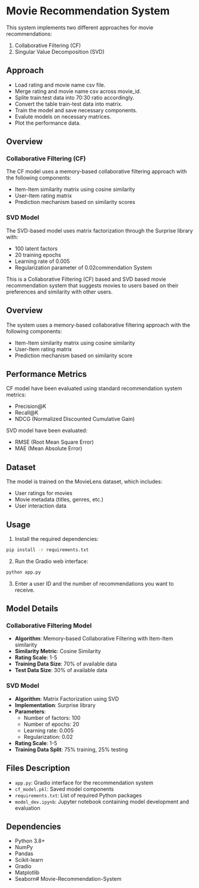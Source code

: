 # Movie Recommendation System

This system implements two different approaches for movie recommendations:
1. Collaborative Filtering (CF)
2. Singular Value Decomposition (SVD)

## Approach
- Load rating and movie name csv file.
- Merge rating and movie name csv across movie_id.
- Splite train:test data into 70:30 ratio accordingly.
- Convert the table train-test data into matrix.
- Train the model and save necessary components.
- Evalute models on necessary matrices.
- Plot the performance data.

## Overview

### Collaborative Filtering (CF)
The CF model uses a memory-based collaborative filtering approach with the following components:
- Item-Item similarity matrix using cosine similarity
- User-Item rating matrix
- Prediction mechanism based on similarity scores

### SVD Model
The SVD-based model uses matrix factorization through the Surprise library with:
- 100 latent factors
- 20 training epochs
- Learning rate of 0.005
- Regularization parameter of 0.02commendation System

This is a Collaborative Filtering (CF) based and SVD based movie recommendation system that suggests movies to users based on their preferences and similarity with other users.

## Overview

The system uses a memory-based collaborative filtering approach with the following components:
- Item-Item similarity matrix using cosine similarity
- User-Item rating matrix
- Prediction mechanism based on similarity score

## Performance Metrics

CF model have been evaluated using standard recommendation system metrics:
- Precision@K
- Recall@K
- NDCG (Normalized Discounted Cumulative Gain)

SVD model have been evaluated:
- RMSE (Root Mean Square Error)
- MAE (Mean Absolute Error)

## Dataset

The model is trained on the MovieLens dataset, which includes:
- User ratings for movies
- Movie metadata (titles, genres, etc.)
- User interaction data

## Usage

1. Install the required dependencies:
```bash
pip install -r requirements.txt
```

2. Run the Gradio web interface:
```bash
python app.py
```

3. Enter a user ID and the number of recommendations you want to receive.

## Model Details

### Collaborative Filtering Model
- **Algorithm**: Memory-based Collaborative Filtering with Item-Item similarity
- **Similarity Metric**: Cosine Similarity
- **Rating Scale**: 1-5
- **Training Data Size**: 70% of available data
- **Test Data Size**: 30% of available data

### SVD Model
- **Algorithm**: Matrix Factorization using SVD
- **Implementation**: Surprise library
- **Parameters**:
  - Number of factors: 100
  - Number of epochs: 20
  - Learning rate: 0.005
  - Regularization: 0.02
- **Rating Scale**: 1-5
- **Training Data Split**: 75% training, 25% testing

## Files Description

- `app.py`: Gradio interface for the recommendation system
- `cf_model.pkl`: Saved model components
- `requirements.txt`: List of required Python packages
- `model_dev.ipynb`: Jupyter notebook containing model development and evaluation

## Dependencies

- Python 3.8+
- NumPy
- Pandas
- Scikit-learn
- Gradio
- Matplotlib
- Seaborn#   M o v i e - R e c o m m e n d a t i o n - S y s t e m  
 